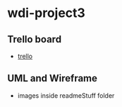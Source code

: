 # wdi-project3

## Trello board
- [trello](https://github.com/RedKing7/wdi-project3.git)

## UML and Wireframe
- images inside readmeStuff folder